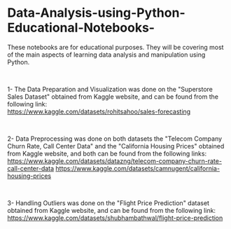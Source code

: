 # Data-Analysis-using-Python-Educational-Notebooks-
These notebooks are for educational purposes. 
They will be covering most of the main aspects of learning data analysis and manipulation using Python.

<br>

1- The Data Preparation and Visualization was done on the "Superstore Sales Dataset" obtained from Kaggle website, and can be found from the following link:<br>
https://www.kaggle.com/datasets/rohitsahoo/sales-forecasting

<br>

2- Data Preprocessing was done on both datasets the "Telecom Company Churn Rate, Call Center Data" and the "California Housing Prices" obtained from Kaggle website, and both can be found from the following links:<br>
https://www.kaggle.com/datasets/datazng/telecom-company-churn-rate-call-center-data
https://www.kaggle.com/datasets/camnugent/california-housing-prices


<br>

3- Handling Outliers was done on the "Flight Price Prediction" dataset obtained from Kaggle website, and can be found from the following link:
https://www.kaggle.com/datasets/shubhambathwal/flight-price-prediction
